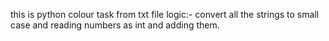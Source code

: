 this is python colour task from txt file
logic:- convert all the strings to small case and reading numbers as int and adding them.
